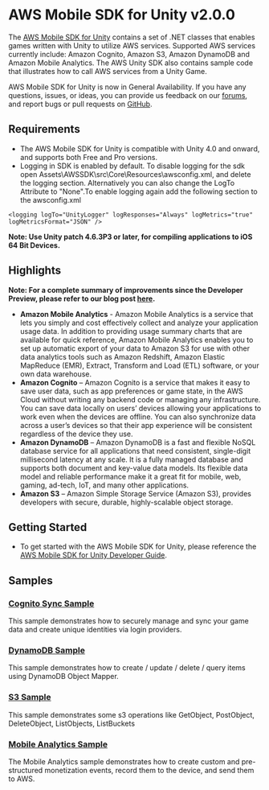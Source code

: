 # AWS Mobile SDK for Unity v2.0.0
The [AWS Mobile SDK for Unity](http://aws.amazon.com/mobile/sdk/) contains a set of .NET classes that enables games written with Unity to utilize AWS services. Supported AWS services currently include: Amazon Cognito, Amazon S3, Amazon DynamoDB and Amazon Mobile Analytics. The AWS Unity SDK also contains sample code that illustrates how to call AWS services from a Unity Game.

AWS Mobile SDK for Unity is now in General Availability. If you have any questions, issues, or ideas, you can provide us feedback on our  [forums]( https://forums.aws.amazon.com/forum.jspa?forumID=88 ), and report bugs or pull requests on [GitHub](https://github.com/aws/aws-sdk-unity/issues).

## Requirements

* The AWS Mobile SDK for Unity is compatible with Unity 4.0 and onward, and supports both Free and Pro versions.
* Logging in SDK is enabled by default. To disable logging for the sdk open Assets\AWSSDK\src\Core\Resources\awsconfig.xml, and delete the logging section. Alternatively you can also change the LogTo Attribute to "None".To enable logging again add the following section to the awsconfig.xml

``<logging
        logTo="UnityLogger"
        logResponses="Always"
        logMetrics="true"
        logMetricsFormat="JSON" />``

**Note: Use Unity patch 4.6.3P3 or later, for compiling applications to iOS 64 Bit Devices.**

## Highlights

**Note: For a complete summary of improvements since the Developer Preview, please refer to our blog post [here](http://mobile.awsblog.com/post/Tx30Z7HPU42S0IN/Improvements-in-the-AWS-Mobile-SDK-for-Unity).**

* **Amazon Mobile Analytics** - Amazon Mobile Analytics is a service that lets you simply and cost effectively collect and analyze your application usage data. In addition to providing usage summary charts that are available for quick reference, Amazon Mobile Analytics enables you to set up automatic export of your data to Amazon S3 for use with other data analytics tools such as Amazon Redshift, Amazon Elastic MapReduce (EMR), Extract, Transform and Load (ETL) software, or your own data warehouse.
* **Amazon Cognito** – Amazon Cognito is a service that makes it easy to save user data, such as app preferences or game state, in the AWS Cloud without writing any backend code or managing any infrastructure. You can save data locally on users’ devices allowing your applications to work even when the devices are offline. You can also synchronize data across a user’s devices so that their app experience will be consistent regardless of the device they use.
* **Amazon DynamoDB** – Amazon DynamoDB is a fast and flexible NoSQL database service for all applications that need consistent, single-digit millisecond latency at any scale. It is a fully managed database and supports both document and key-value data models. Its flexible data model and reliable performance make it a great fit for mobile, web, gaming, ad-tech, IoT, and many other applications.
* **Amazon S3** – Amazon Simple Storage Service (Amazon S3), provides developers with secure, durable, highly-scalable object storage. 

## Getting Started

* To get started with the AWS Mobile SDK for Unity, please reference the [AWS Mobile SDK for Unity Developer Guide](http://docs.aws.amazon.com/mobile/sdkforunity/developerguide).

## Samples

### [Cognito Sync Sample](https://github.com/awslabs/aws-sdk-unity-samples)

This sample demonstrates how to securely manage and sync your game data and create unique identities via login providers.

### [DynamoDB Sample](https://github.com/awslabs/aws-sdk-unity-samples)
This sample demonstrates how to create / update / delete / query items using DynamoDB Object Mapper.

### [S3 Sample](https://github.com/awslabs/aws-sdk-unity-samples)

This sample demonstrates some s3 operations like GetObject, PostObject, DeleteObject, ListObjects, ListBuckets

### [Mobile Analytics Sample](https://github.com/awslabs/aws-sdk-unity-samples)

The Mobile Analytics sample demonstrates how to create custom and pre-structured monetization events, record them to the device, and send them to AWS.
